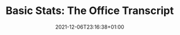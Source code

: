 ---
layout: about
title: "Basic Stats: The Office Transcript"
date: 2021-12-06T23:16:38+01:00
draft: false

about:
  enable : true
  image : "images/dwight_info.gif"
  title : "Basic Statistics The Office Transcript"
  content : The Transcripts dataset consists of **54815** entries and 6 columns, resulting in a total of 2.9MB of data. Let's further investigate the data. 




  funfacts:
  # funfacts loop
  - icon : "fas fa-align-left" #https://fontawesome.com/v5.15/icons
    name : "Total Lines"
    count : "54815"

  # funfacts loop
  - icon : "fas fa-film" #https://fontawesome.com/v5.15/icons
    name : "Average Scenes per Episode"
    count : "4194"

  # funfacts loop
  - icon : "fas fa-glasses" #https://fontawesome.com/v5.15/icons
    name : "Maximum nr of Scenes"
    count : "8157"


---